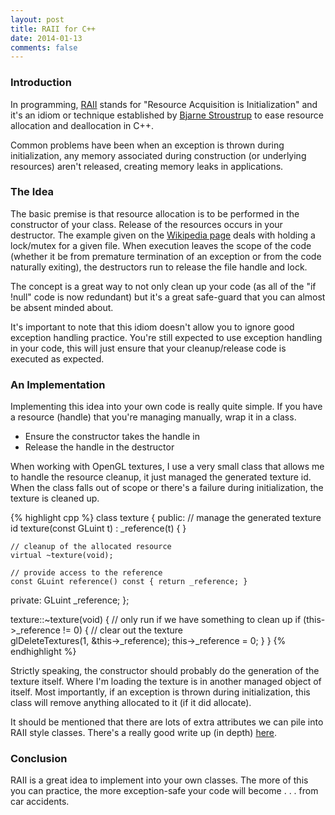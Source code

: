 ```yaml
---
layout: post
title: RAII for C++
date: 2014-01-13
comments: false
---
```


### Introduction

In programming, [RAII](http://en.wikipedia.org/wiki/Resource_Acquisition_Is_Initialization) stands for "Resource Acquisition is Initialization" and it's an idiom or technique established by [Bjarne Stroustrup](http://en.wikipedia.org/wiki/Bjarne_Stroustrup) to ease resource allocation and deallocation in C++.

Common problems have been when an exception is thrown during initialization, any memory associated during construction (or underlying resources) aren't released, creating memory leaks in applications.

### The Idea

The basic premise is that resource allocation is to be performed in the constructor of your class. Release of the resources occurs in your destructor. The example given on the [Wikipedia page](http://en.wikipedia.org/wiki/Resource_Acquisition_Is_Initialization) deals with holding a lock/mutex for a given file. When execution leaves the scope of the code (whether it be from premature termination of an exception or from the code naturally exiting), the destructors run to release the file handle and lock.

The concept is a great way to not only clean up your code (as all of the "if !null" code is now redundant) but it's a great safe-guard that you can almost be absent minded about.

It's important to note that this idiom doesn't allow you to ignore good exception handling practice. You're still expected to use exception handling in your code, this will just ensure that your cleanup/release code is executed as expected.

### An Implementation

Implementing this idea into your own code is really quite simple. If you have a resource (handle) that you're managing manually, wrap it in a class.

* Ensure the constructor takes the handle in
* Release the handle in the destructor

When working with OpenGL textures, I use a very small class that allows me to handle the resource cleanup, it just managed the generated texture id. When the class falls out of scope or there's a failure during initialization, the texture is cleaned up.

{% highlight cpp %}
class texture {
  public:
    // manage the generated texture id
    texture(const GLuint t) : _reference(t) { }
    
    // cleanup of the allocated resource
    virtual ~texture(void);

    // provide access to the reference
    const GLuint reference() const { return _reference; }

  private:
    GLuint _reference;
};

texture::~texture(void) {
  // only run if we have something to clean up
  if (this->_reference != 0) {
    // clear out the texture  
    glDeleteTextures(1, &this->_reference);
    this->_reference = 0;
  }
}
{% endhighlight %}

Strictly speaking, the constructor should probably do the generation of the texture itself. Where I'm loading the texture is in another managed object of itself. Most importantly, if an exception is thrown during initialization, this class will remove anything allocated to it (if it did allocate).

It should be mentioned that there are lots of extra attributes we can pile into RAII style classes. There's a really good write up (in depth) [here](http://www.daniweb.com/software-development/cpp/tutorials/373787/beginning-c0x-making-a-raii-class).

### Conclusion

RAII is a great idea to implement into your own classes. The more of this you can practice, the more exception-safe your code will become . . . from car accidents.